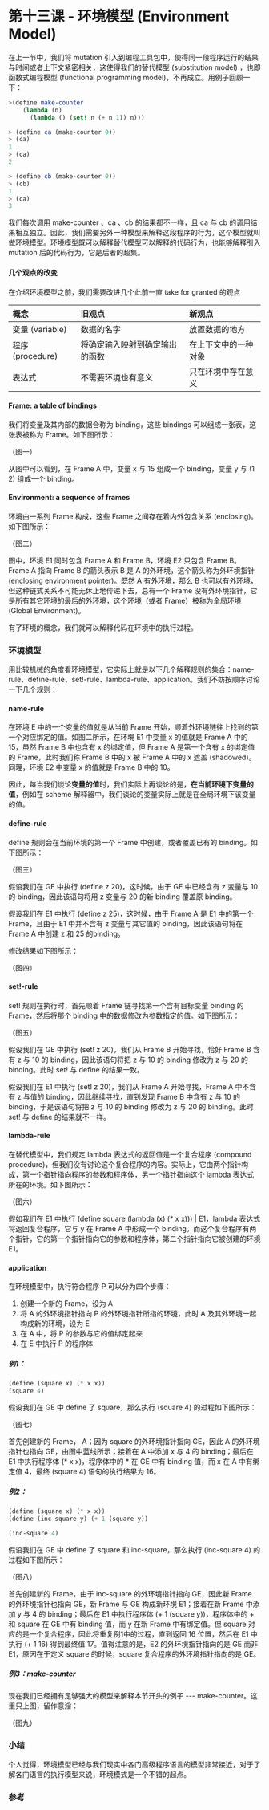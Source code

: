 # 第十三课 - 环境模型 \(Environment Model\)

在上一节中，我们将 mutation 引入到编程工具包中，使得同一段程序运行的结果与时间或者上下文紧密相关，这使得我们的替代模型 \(substitution model\) ，也即函数式编程模型 \(functional programming model\)，不再成立。用例子回顾一下：

```scheme
>(define make-counter
    (lambda (n)
      (lambda () (set! n (+ n 1)) n)))

> (define ca (make-counter 0))
> (ca)
1
> (ca)
2

> (define cb (make-counter 0))
> (cb)
1
> (ca)
3
```

我们每次调用 make-counter 、ca 、cb 的结果都不一样，且 ca 与 cb 的调用结果相互独立。因此，我们需要另外一种模型来解释这段程序的行为，这个模型就叫做环境模型。环境模型既可以解释替代模型可以解释的代码行为，也能够解释引入 mutation 后的代码行为，它是后者的超集。

#### 几个观点的改变

在介绍环境模型之前，我们需要改进几个此前一直 take for granted 的观点

| 概念 | 旧观点 | 新观点 |
| :--- | :--- | :--- |
| 变量 \(variable\) | 数据的名字 | 放置数据的地方 |
| 程序 \(procedure\) | 将确定输入映射到确定输出的函数 | 在上下文中的一种对象 |
| 表达式 | 不需要环境也有意义 | 只在环境中存在意义 |

#### Frame: a table of bindings

我们将变量及其内部的数据合称为 binding，这些 bindings 可以组成一张表，这张表被称为 Frame。如下图所示：

（图一）

从图中可以看到，在 Frame A 中，变量 x 与 15 组成一个 binding，变量 y 与 \(1 2\) 组成一个 binding。

#### Environment: a sequence of frames

环境由一系列 Frame 构成，这些 Frame 之间存在着内外包含关系 \(enclosing\)。如下图所示：

（图二）

图中，环境 E1 同时包含 Frame A 和 Frame B，环境 E2 只包含 Frame B。Frame A 指向 Frame B 的箭头表示 B 是 A 的外环境，这个箭头称为外环境指针 \(enclosing environment pointer\)。既然 A 有外环境，那么 B 也可以有外环境，但这种链式关系不可能无休止地传递下去，总有一个 Frame 没有外环境指针，它是所有其它环境的最后的外环境，这个环境（或者 Frame）被称为全局环境 \(Global Environment\)。

有了环境的概念，我们就可以解释代码在环境中的执行过程。

### 环境模型

用比较机械的角度看环境模型，它实际上就是以下几个解释规则的集合：name-rule、define-rule、set!-rule、lambda-rule、application。我们不妨按顺序讨论一下几个规则：

#### name-rule

在环境 E 中的一个变量的值就是从当前 Frame 开始，顺着外环境链往上找到的第一个对应绑定的值。如图二所示，在环境 E1 中变量 x 的值就是 Frame A 中的 15，虽然 Frame B 中也含有 x 的绑定值，但 Frame A 是第一个含有 x 的绑定值的 Frame，此时我们称 Frame B 中的 x 被 Frame A 中的 x 遮盖 \(shadowed\)。同理，环境 E2 中变量 x 的值就是 Frame B 中的 10。

因此，每当我们谈论**变量的值**时，我们实际上再谈论的是，**在当前环境下变量的值**，例如在 scheme 解释器中，我们谈论的变量实际上就是在全局环境下该变量的值。

#### define-rule

define 规则会在当前环境的第一个 Frame 中创建，或者覆盖已有的 binding。如下图所示：

（图三）

假设我们在 GE 中执行 \(define z 20\)，这时候，由于 GE 中已经含有 z 变量与 10 的 binding，因此该语句将用 z 变量与 20 的新 binding 覆盖原 binding。

假设我们在 E1 中执行 \(define z 25\)，这时候，由于 Frame A 是 E1 中的第一个 Frame，且由于 E1 中并不含有 z 变量与其它值的 binding，因此该语句将在 Frame A 中创建 z 和 25 的binding。

修改结果如下图所示：

（图四）

#### set!-rule

set! 规则在执行时，首先顺着 Frame 链寻找第一个含有目标变量 binding 的 Frame，然后将那个 binding 中的数据修改为参数指定的值。如下图所示：

（图五）

假设我们在 GE 中执行 \(set! z 20\)，我们从 Frame B 开始寻找，恰好 Frame B 含有 z 与 10 的 binding，因此该语句将把 z 与 10 的 binding 修改为 z 与 20 的 binding。此时 set! 与 define 的结果一致。

假设我们在 E1 中执行 \(set! z 20\)，我们从 Frame A 开始寻找，Frame A 中不含有 z 与值的 binding，因此继续寻找，直到发现 Frame B 中含有 z 与 10 的 binding，于是该语句将把 z 与 10 的 binding 修改为 z 与 20 的 binding。此时 set! 与 define 的结果就不一样。

#### lambda-rule

在替代模型中，我们规定 lambda 表达式的返回值是一个复合程序 \(compound procedure\)，但我们没有讨论这个复合程序的内容。实际上，它由两个指针构成，第一个指针指向程序的参数和程序体，另一个指针指向这个 lambda 表达式所在的环境。如下图所示：

（图六）

假如我们在 E1 中执行 \(define square \(lambda \(x\) \(\* x x\)\)\) \| E1，lambda 表达式将返回复合程序，它与 y 在 Frame A 中形成一个 binding。而这个复合程序有两个指针，它的第一个指针指向它的参数和程序体，第二个指针指向它被创建的环境 E1。

#### application

在环境模型中，执行符合程序 P 可以分为四个步骤：

1. 创建一个新的 Frame，设为 A
2. 将 A 的外环境指针指向 P 的外环境指针所指的环境，此时 A 及其外环境一起构成新的环境，设为 E
3. 在 A 中，将 P 的参数与它的值绑定起来
4. 在 E 中执行 P 的程序体

##### 例1：

```scheme
(define (square x) (* x x))
(square 4)
```

假设我们在 GE 中 define 了 square，那么执行 \(square 4\) 的过程如下图所示：

（图七）

首先创建新的 Frame， A；因为 square 的外环境指针指向 GE，因此 A 的外环境指针也指向 GE，由图中蓝线所示；接着在 A 中添加 x 与 4 的 binding；最后在 E1 中执行程序体 \(\* x x\)，程序体中的 \* 在 GE 中有 binding 值，而 x 在 A 中有绑定值 4，最终 \(square 4\) 语句的执行结果为 16。

##### 例2： 

```scheme
(define (square x) (* x x))
(define (inc-square y) (+ 1 (square y))

(inc-square 4)
```

假设我们在 GE 中 define 了 square 和 inc-square，那么执行 \(inc-square 4\) 的过程如下图所示：

（图八）

首先创建新的 Frame，由于 inc-square 的外环境指针指向 GE，因此新 Frame 的外环境指针也指向 GE，新 Frame 与 GE 构成新环境 E1；接着在新 Frame 中添加 y 与 4 的 binding；最后在 E1 中执行程序体 \(+ 1 \(square y\)\)，程序体中的 + 和 square 在 GE 中有 binding 值，而 y 在新 Frame 中有绑定值。但 square 对应的是一个复合程序，因此将重复例1中的过程，直到返回 16 位置，然后在 E1 中执行 \(+ 1 16\) 得到最终值 17。值得注意的是，E2 的外环境指针指向的是 GE 而非 E1，原因在于定义 square 的时候，square 复合程序的外环境指针指向的是 GE。

##### 例3：make-counter 

现在我们已经拥有足够强大的模型来解释本节开头的例子 --- make-counter。这里只上图，留作意淫：

（图九）

### 小结

个人觉得，环境模型已经与我们现实中各门高级程序语言的模型非常接近，对于了解各门语言的执行模型来说，环境模式是一个不错的起点。

### 参考






